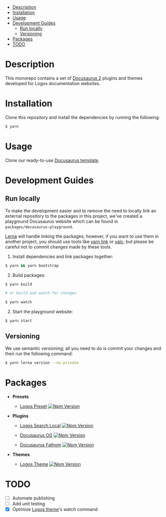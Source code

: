 - [Description](#description)
- [Installation](#installation)
- [Usage](#usage)
- [Development Guides](#development-guides)
  - [Run locally](#run-locally)
  - [Versioning](#versioning)
- [Packages](#packages)
- [TODO](#todo)

# Description

This monorepo contains a set of [Docusaurus 2](https://docusaurus.io/) plugins and themes developed for Logos documentation websites.

# Installation

Clone this repository and install the dependencies by running the following:

```bash
$ yarn
```

# Usage

Clone our ready-to-use [Docusaurus template](https://github.com/acid-info/logos-documentation-website-template).

# Development Guides

## Run locally

To make the development easier and to remove the need to locally link an external repository to the packages in this project, we've created a playground Docusaurus website which can be found in `packages/docusaurus-playground`.

[Lerna](https://lerna.js.org/) will handle linking the packages; however, if you want to use them in another project, you should use tools like [yarn link](https://classic.yarnpkg.com/en/docs/cli/link) or [yalc](https://github.com/wclr/yalc); but please be careful not to commit changes made by these tools.

1. Install dependencies and link packages together:

```bash
$ yarn && yarn bootstrap
```

2. Build packages:

```bash
$ yarn build

# or build and watch for changes

$ yarn watch
```

2. Start the playground website:

```bash
$ yarn start
```

## Versioning

We use semantic versioning; all you need to do is commit your changes and then run the following command:

```bash
$ yarn lerna version --no-private
```

# Packages

- **Presets**

  - [Logos Preset](./packages/logos-docusaurus-preset) [![Npm Version](https://img.shields.io/npm/v/@acid-info/logos-docusaurus-preset)](https://www.npmjs.com/package/@acid-info/logos-docusaurus-preset)

- **Plugins**

  - [Logos Search Local](./packages/logos-docusaurus-search-local) [![Npm Version](https://img.shields.io/npm/v/@acid-info/logos-docusaurus-search-local)](https://www.npmjs.com/package/@acid-info/logos-docusaurus-search-local)

  - [Docusaurus OG](./packages/docusaurus-og) [![Npm Version](https://img.shields.io/npm/v/@acid-info/docusaurus-og)](https://www.npmjs.com/package/@acid-info/docusaurus-og)

  - [Docusaurus Fathom](./packages/docusaurus-fathom) [![Npm Version](https://img.shields.io/npm/v/@acid-info/docusaurus-fathom)](https://www.npmjs.com/package/@acid-info/docusaurus-fathom)

- **Themes**
  - [Logos Theme](./packages/logos-docusaurus-theme) [![Npm Version](https://img.shields.io/npm/v/@acid-info/logos-docusaurus-theme)](https://www.npmjs.com/package/@acid-info/logos-docusaurus-theme)

# TODO

- [ ] Automate publishing
- [ ] Add unit testing
- [x] Optimize [Logos theme](./packages/logos-docusaurus-theme)'s watch command
